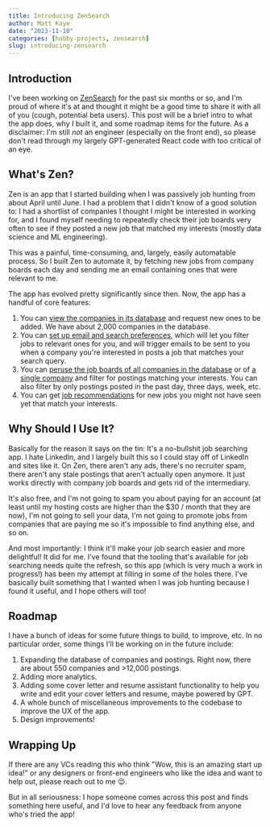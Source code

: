```yaml
---
title: Introducing ZenSearch
author: Matt Kaye
date: "2023-11-10"
categories: [hobby-projects, zensearch]
slug: introducing-zensearch
---
```


## Introduction

I've been working on [ZenSearch](https://zensearch.jobs) for the past six months or so, and I'm proud of where it's at and thought it might be a good time to share it with all of you (cough, potential beta users). This post will be a brief intro to what the app does, why I built it, and some roadmap items for the future. As a disclaimer: I'm still _not_ an engineer (especially on the front end), so please don't read through my largely GPT-generated React code with too critical of an eye.

## What's Zen?

Zen is an app that I started building when I was passively job hunting from about April until June. I had a problem that I didn't know of a good solution to: I had a shortlist of companies I thought I might be interested in working for, and I found myself needing to repeatedly check their job boards very often to see if they posted a new job that matched my interests (mostly data science and ML engineering).

This was a painful, time-consuming, and, largely, easily automatable process. So I built Zen to automate it, by fetching new jobs from company boards each day and sending me an email containing ones that were relevant to me.

The app has evolved pretty significantly since then. Now, the app has a handful of core features:

1. You can [view the companies in its database](https://zensearch.jobs/companies) and request new ones to be added. We have about 2,000 companies in the database.
2. You can [set up email and search preferences](https://zensearch.jobs/jobs), which will let you filter jobs to relevant ones for you, and will trigger emails to be sent to you when a company you're interested in posts a job that matches your search query.
3. You can [peruse the job boards of all companies in the database](https://zensearch.jobs/jobs) or of [a single company](https://zensearch.jobs/companies/Airbnb) and filter for postings matching your interests. You can also filter by only postings posted in the past day, three days, week, etc.
4. You can get [job recommendations](https://zensearch.jobs/jobs) for new jobs you might not have seen yet that match your interests.

## Why Should I Use It?

Basically for the reason it says on the tin: It's a no-bullshit job searching app. I hate LinkedIn, and I largely built this so I could stay off of LinkedIn and sites like it. On Zen, there aren't any ads, there's no recruiter spam, there aren't any stale postings that aren't actually open anymore. It just works directly with company job boards and gets rid of the intermediary.

It's also free, and I'm not going to spam you about paying for an account (at least until my hosting costs are higher than the $30 / month that they are now), I'm not going to sell your data, I'm not going to promote jobs from companies that are paying me so it's impossible to find anything else, and so on.

And most importantly: I think it'll make your job search easier and more delightful! It did for me. I've found that the tooling that's available for job searching needs quite the refresh, so this app (which is very much a work in progress!) has been my attempt at filling in some of the holes there. I've basically built something that I wanted when I was job hunting because I found it useful, and I hope others will too!

## Roadmap

I have a bunch of ideas for some future things to build, to improve, etc. In no particular order, some things I'll be working on in the future include:

1. Expanding the database of companies and postings. Right now, there are about 550 companies and >12,000 postings.
2. Adding more analytics.
3. Adding some cover letter and resume assistant functionality to help you write and edit your cover letters and resume, maybe powered by GPT.
4. A whole bunch of miscellaneous improvements to the codebase to improve the UX of the app.
5. Design improvements!

## Wrapping Up

If there are any VCs reading this who think "Wow, this is an amazing start up idea!" or any designers or front-end engineers who like the idea and want to help out, please reach out to me 😉.

But in all seriousness: I hope someone comes across this post and finds something here useful, and I'd love to hear any feedback from anyone who's tried the app!
